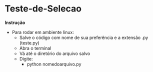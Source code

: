 # Teste-de-Selecao
**Instrução**

- Para rodar em ambiente linux:
    - Salve o código com nome de sua preferência e a extensão .py (teste.py)
    - Abra o terminal
    - Vá até o diretório do arquivo salvo
   
   - Digite: 
        - python nomedoarquivo.py
